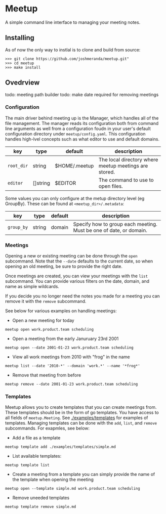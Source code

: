 # Meetup

A simple command line interface to managing your meeting notes.

## Installing

As of now the only way to instlal is to clone and build from source:

```
>>> git clone https://github.com/joshmeranda/meetup.git"
>>> cd meetup
>>> make install
```

## Ovedrview

todo: meeting path builder
todo: make date required for removing meetings

### Configuration

The main driver behind meeting up is the Manager, which handles all of the file management. The manager reads its configuration both from command line arguments as well from a configuration foudn in your user's default configuration directory under `meetup/config.yaml`. This configuration handles high-lvel concepts such as what editor to use and default domains.

| key        | type     | default       | description                                           |
|------------|----------|---------------|-------------------------------------------------------|
| `root_dir` | string   | $HOME/.meetup | The local directory where meetup meetings are stored. |
| `editor`   | []string | $EDITOR       | The command to use to open files.                     |

Some values you can only configure at the metup directory level (eg GroupBy). These can be found at `<meetup_dir>/.metadata`:

| key        | type   | default | description                                                        |
|------------|--------|---------|--------------------------------------------------------------------|
| `group_by` | string | domain  | Specify how to group each meeting. Must be one of date, or domain. |

### Meetings

Opening a new or existing meeting can be done through the `open` subcommand. Note that the `--date` defaults to the current date, so when opening an old meeting, be sure to provide the right date.

Once meetings are created, you can view your meetings with the `list` subcommand. You can provide various filters on the date, domain, and name as simple wildcards.

If you decide you no longer need the notes you made for a meeting you can remove it with the `remove` subcommand.

See below for various examples on handling meetings:

 - Open a new meeting for today

```
meetup open work.product.team scheduling
```

 - Open a meeting from the early Januruary 23rd 2001

```
meetup open --date 2001-01-23 work.product.team scheduling
```

 - View all work meetings from 2010 with "frog" in the name

```
meetup list --date '2010-*' --domain 'work.*' --name '*frog*'
```

 - Remove that meeting from before

```
meetup remove --date 2001-01-23 work.product.team scheduling
```

### Templates

Meetup allows you to create templates that you can create meetings from. These templates should be in the form of go templates. You have access to all fields of `meetup.Meeting`. See [./examples/templates]() for examples of
templates. Managing templates can be done with the `add`, `list`, and `remove` subcommands. For exapmles, see below:

 - Add a file as a template

```
meetup template add ./examples/templates/simple.md
```

 - List available templates:

```
meetup template list
```

 - Create a meeting from a template you can simply provide the name of the template when opening the meeting

```
meetup open --template simple.md work.product.team scheduling
```

 - Remove uneeded templates

 ```
 meetup template remove simple.md
 ```